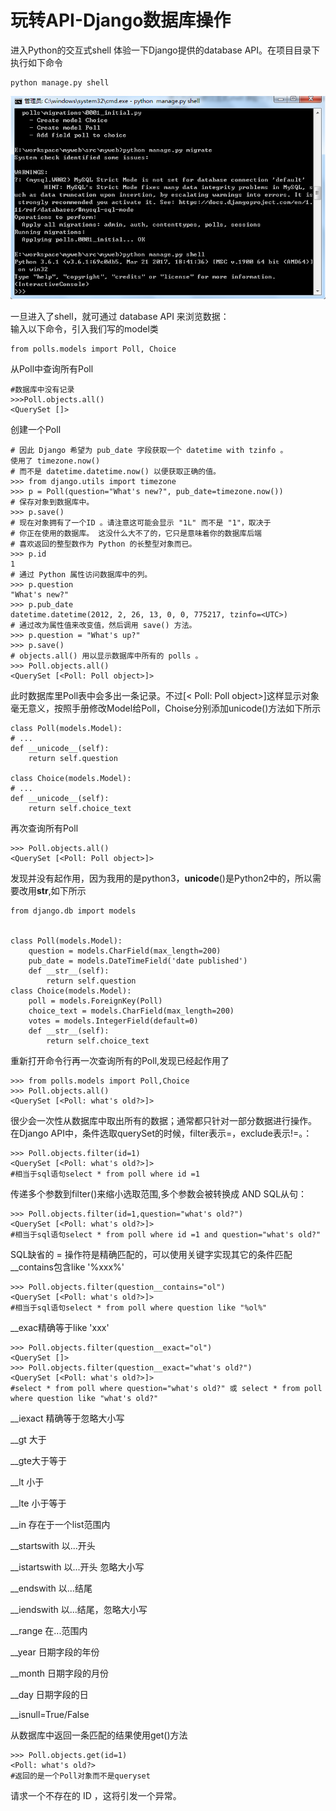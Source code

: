 # 玩转API-Django数据库操作

进入Python的交互式shell 体验一下Django提供的database API。在项目目录下执行如下命令

```
python manage.py shell
```

![](/assets/a1.png)

一旦进入了shell，就可通过 database API 来浏览数据：  
输入以下命令，引入我们写的model类

```
from polls.models import Poll, Choice
```

从Poll中查询所有Poll

```
#数据库中没有记录
>>>Poll.objects.all()
<QuerySet []>
```

创建一个Poll

```
# 因此 Django 希望为 pub_date 字段获取一个 datetime with tzinfo 。
使用了 timezone.now()
# 而不是 datetime.datetime.now() 以便获取正确的值。
>>> from django.utils import timezone
>>> p = Poll(question="What's new?", pub_date=timezone.now())
# 保存对象到数据库中。
>>> p.save()
# 现在对象拥有了一个ID 。请注意这可能会显示 "1L" 而不是 "1"，取决于
# 你正在使用的数据库。 这没什么大不了的，它只是意味着你的数据库后端
# 喜欢返回的整型数作为 Python 的长整型对象而已。
>>> p.id
1
# 通过 Python 属性访问数据库中的列。
>>> p.question
"What's new?"
>>> p.pub_date
datetime.datetime(2012, 2, 26, 13, 0, 0, 775217, tzinfo=<UTC>)
# 通过改为属性值来改变值，然后调用 save() 方法。
>>> p.question = "What's up?"
>>> p.save()
# objects.all() 用以显示数据库中所有的 polls 。
>>> Poll.objects.all()
<QuerySet [<Poll: Poll object>]>
```

此时数据库里Poll表中会多出一条记录。不过\[&lt; Poll: Poll object&gt;\]这样显示对象毫无意义，按照手册修改Model给Poll，Choise分别添加unicode\(\)方法如下所示

```
class Poll(models.Model):
# ...
def __unicode__(self):
    return self.question

class Choice(models.Model):
# ...
def __unicode__(self):
    return self.choice_text
```

再次查询所有Poll

```
>>> Poll.objects.all()
<QuerySet [<Poll: Poll object>]>
```

发现并没有起作用，因为我用的是python3，**unicode**\(\)是Python2中的，所以需要改用**str**,如下所示

```
from django.db import models


class Poll(models.Model):
    question = models.CharField(max_length=200)
    pub_date = models.DateTimeField('date published')
    def __str__(self):
        return self.question
class Choice(models.Model):
    poll = models.ForeignKey(Poll)
    choice_text = models.CharField(max_length=200)
    votes = models.IntegerField(default=0)
    def __str__(self):
        return self.choice_text
```

重新打开命令行再一次查询所有的Poll,发现已经起作用了

```
>>> from polls.models import Poll,Choice
>>> Poll.objects.all()
<QuerySet [<Poll: what's old?>]>
```

很少会一次性从数据库中取出所有的数据；通常都只针对一部分数据进行操作。 在Django API中，条件选取querySet的时候，filter表示=，exclude表示!=。：

```
>>> Poll.objects.filter(id=1)
<QuerySet [<Poll: what's old?>]>
#相当于sql语句select * from poll where id =1
```

传递多个参数到filter\(\)来缩小选取范围,多个参数会被转换成 AND SQL从句：

```
>>> Poll.objects.filter(id=1,question="what's old?")
<QuerySet [<Poll: what's old?>]>
#相当于sql语句select * from poll where id =1 and question="what's old?"
```

SQL缺省的 = 操作符是精确匹配的，可以使用关键字实现其它的条件匹配 \_\_contains包含like '%xxx%'

```
>>> Poll.objects.filter(question__contains="ol")
<QuerySet [<Poll: what's old?>]>
#相当于sql语句select * from poll where question like "%ol%"
```

\_\_exac精确等于like 'xxx'

```
>>> Poll.objects.filter(question__exact="ol")
<QuerySet []>
>>> Poll.objects.filter(question__exact="what's old?")
<QuerySet [<Poll: what's old?>]>
#select * from poll where question="what's old?" 或 select * from poll where question like "what's old?"
```

__iexact    精确等于忽略大小写

__gt 大于 

__gte大于等于
  
__lt    小于  

__lte    小于等于 
 
__in     存在于一个list范围内 
 
__startswith   以...开头  

__istartswith   以...开头 忽略大小写
  
__endswith     以...结尾  

__iendswith    以...结尾，忽略大小写
  
__range    在...范围内  

__year       日期字段的年份
  
__month    日期字段的月份 
 
__day        日期字段的日 
 
__isnull=True/False

从数据库中返回一条匹配的结果使用get()方法
```
>>> Poll.objects.get(id=1)
<Poll: what's old?>
#返回的是一个Poll对象而不是queryset
```
请求一个不存在的 ID ，这将引发一个异常。

